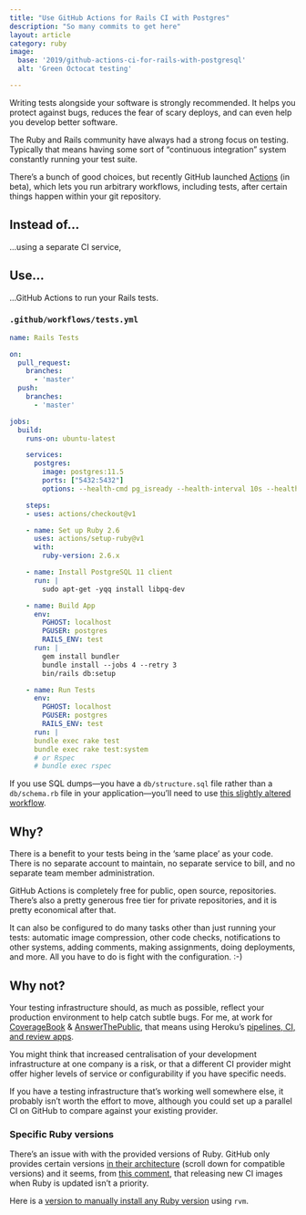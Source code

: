 ```yaml
---
title: "Use GitHub Actions for Rails CI with Postgres"
description: "So many commits to get here"
layout: article
category: ruby
image:
  base: '2019/github-actions-ci-for-rails-with-postgresql'
  alt: 'Green Octocat testing'

---
```


Writing tests alongside your software is strongly recommended. It helps you protect against bugs, reduces the fear of scary deploys, and can even help you develop better software.

The Ruby and Rails community have always had a strong focus on testing. Typically that means having some sort of “continuous integration” system constantly running your test suite.

There’s a bunch of good choices, but recently GitHub launched [Actions](https://github.com/features/actions) (in beta), which lets you run arbitrary workflows, including tests, after certain things happen within your git repository.


## Instead of...

...using a separate CI service,


## Use...

...GitHub Actions to run your Rails tests.

### `.github/workflows/tests.yml`

```yml
name: Rails Tests

on:
  pull_request:
    branches:
      - 'master'
  push:
    branches:
      - 'master'

jobs:
  build:
    runs-on: ubuntu-latest

    services:
      postgres:
        image: postgres:11.5
        ports: ["5432:5432"]
        options: --health-cmd pg_isready --health-interval 10s --health-timeout 5s --health-retries 5

    steps:
    - uses: actions/checkout@v1

    - name: Set up Ruby 2.6
      uses: actions/setup-ruby@v1
      with:
        ruby-version: 2.6.x

    - name: Install PostgreSQL 11 client
      run: |
        sudo apt-get -yqq install libpq-dev

    - name: Build App
      env:
        PGHOST: localhost
        PGUSER: postgres
        RAILS_ENV: test
      run: |
        gem install bundler
        bundle install --jobs 4 --retry 3
        bin/rails db:setup

    - name: Run Tests
      env:
        PGHOST: localhost
        PGUSER: postgres
        RAILS_ENV: test
      run: |
      bundle exec rake test
      bundle exec rake test:system
      # or Rspec
      # bundle exec rspec
```

If you use SQL dumps—you have a `db/structure.sql` file rather than a `db/schema.rb` file in your application—you’ll need to use [this slightly altered workflow](/ruby/github-actions-ci-for-rails-with-postgresql-11-and-structure-sql).


## Why?

There is a benefit to your tests being in the ‘same place’ as your code. There is no separate account to maintain, no separate service to bill, and no separate team member administration.

GitHub Actions is completely free for public, open source, repositories. There’s also a pretty generous free tier for private repositories, and it is pretty economical after that.

It can also be configured to do many tasks other than just running your tests: automatic image compression, other code checks, notifications to other systems, adding comments, making assignments, doing deployments, and more. All you have to do is fight with the configuration. :-)


## Why not?

Your testing infrastructure should, as much as possible, reflect your production environment to help catch subtle bugs. For me, at work for [CoverageBook](https://coveragebook.com) & [AnswerThePublic](https://answerthepublic.com), that means using Heroku’s [pipelines, CI, and review apps](https://www.heroku.com/flow).

You might think that increased centralisation of your development infrastructure at one company is a risk, or that a different CI provider might offer higher levels of service or configurability if you have specific needs.

If you have a testing infrastructure that’s working well somewhere else, it probably isn’t worth the effort to move, although you could set up a parallel CI on GitHub to compare against your existing provider.


### Specific Ruby versions

There’s an issue with with the provided versions of Ruby. GitHub only provides certain versions [in their architecture](https://help.github.com/en/github/automating-your-workflow-with-github-actions/software-in-virtual-environments-for-github-actions#ubuntu-1804-lts) (scroll down for compatible versions) and it seems, from [this comment](https://github.com/actions/setup-ruby/issues/14#issuecomment-524020179), that releasing new CI images when Ruby is updated isn’t a priority.

Here is a [version to manually install any Ruby version](/ruby/github-actions-ci-for-rails-with-specific-ruby-versions) using `rvm`.
